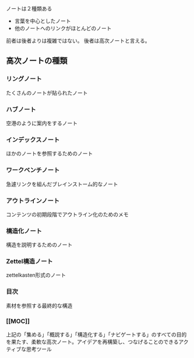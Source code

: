 
ノートは２種類ある
- 言葉を中心としたノート
- 他のノートへのリンクがほとんどのノート

前者は後者よりは複雑ではない。
後者は高次ノートと言える。

## 高次ノートの種類

### リングノート
たくさんのノートが貼られたノート

### ハブノート
空港のように案内をするノート

### インデックスノート
ほかのノートを参照するためのノート

### ワークベンチノート
急遽リンクを組んだブレインストーム的なノート

### アウトラインノート
コンテンツの初期段階でアウトライン化のためのメモ

### 構造化ノート
構造を説明するためのノート

### Zettel構造ノート
zettelkasten形式のノート

### 目次
素材を参照する最終的な構造

### [[MOC]]
上記の「集める」「概説する」「構造化する」「ナビゲートする」のすべての目的を果たす、柔軟な高次ノート。アイデアを再構築し、つなげることのできるアクティブな思考ツール

